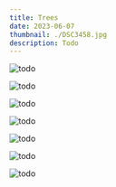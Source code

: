 ```yaml
---
title: Trees
date: 2023-06-07
thumbnail: ./DSC3458.jpg
description: Todo
---
```


![todo](./DSC3458.jpg "todo")

<div class="trees-1-row">
<div class="trees-1-col-0">

![todo](./DSC02290.jpg "todo")

</div>

<div class="trees-1-col-1">

![todo](./DSF8911.jpg "todo")

</div>
</div>

![todo](./DSF7333.jpg "todo")

<div class="trees-0-row">
<div class="trees-0-col-0">

![todo](./DSF9192.jpg "todo")

</div>

<div class="trees-0-col-1">

![todo](./DSF9123.jpg "todo")

</div>
</div>

![todo](./DSC2624.jpg "todo")
